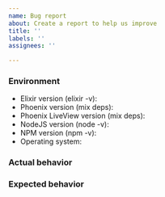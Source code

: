 ```yaml
---
name: Bug report
about: Create a report to help us improve
title: ''
labels: ''
assignees: ''

---
```


<!--
*Note:* Currently Live View is under active development and we are focused on getting a stable and solid initial version out. For this reason, we will be accepting only bug reports in the issues tracker for now. We will open the issues tracker for features after the current milestone is ironed out.

And remember – be nice and have fun!
-->

### Environment

* Elixir version (elixir -v):
* Phoenix version (mix deps):
* Phoenix LiveView version (mix deps):
* NodeJS version (node -v):
* NPM version (npm -v):
* Operating system:

### Actual behavior

<!--
Describe the actual behaviour. If you are seeing an error, include the full message and stacktrace. If you can provide a link to sample app that reproduces the behaviour, even better!
-->

### Expected behavior

